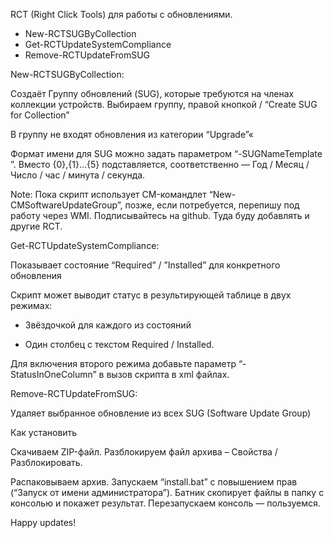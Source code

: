 RCT (Right Click Tools) для работы с обновлениями.

- New-RCTSUGByCollection
- Get-RCTUpdateSystemCompliance
- Remove-RCTUpdateFromSUG

New-RCTSUGByCollection:

Создаёт Группу обновлений (SUG), которые требуются на членах коллекции устройств. Выбираем группу, правой кнопкой / “Create SUG for Collection”

В группу не входят обновления из категории “Upgrade”«

Формат имени для SUG можно задать параметром “-SUGNameTemplate <String>”. Вместо {0},{1}…{5} подставляется, соответственно — Год / Месяц / Число / час / минута / секунда.

Note: Пока скрипт использует CM-командлет “New-CMSoftwareUpdateGroup”, позже, если потребуется, перепишу под работу через WMI. Подписывайтесь на github. Туда буду добавлять и другие RCT.

Get-RCTUpdateSystemCompliance:

Показывает состояние “Required” / ”Installed” для конкретного обновления

Скрипт может выводит статус в результирующей таблице в двух режимах:

- Звёздочкой для каждого из состояний

- Один столбец с текстом Required / Installed.

Для включения второго режима добавьте параметр “-StatusInOneColumn” в вызов скрипта в xml файлах.

Remove-RCTUpdateFromSUG:

Удаляет выбранное обновление из всех SUG (Software Update Group)


Как установить

Скачиваем ZIP-файл. Разблокируем файл архива – Свойства / Разблокировать.

Распаковываем архив. Запускаем “install.bat” с повышением прав (“Запуск от имени администратора”). Батник скопирует файлы в папку с консолью и покажет результат. Перезапускаем консоль — пользуемся.

Happy updates!